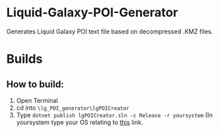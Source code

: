 # Liquid-Galaxy-POI-Generator
Generates Liquid Galaxy POI text file based on decompressed .KMZ files.

# Builds

## How to build: 

1. Open Terminal
2. cd into ```\lg_POI_generator\lgPOICreator```
3. Type ```dotnet publish lgPOICreator.sln -c Release -r yoursystem``` (In yoursystem type your OS relating to [this](https://docs.microsoft.com/en-us/dotnet/core/rid-catalog) link.
